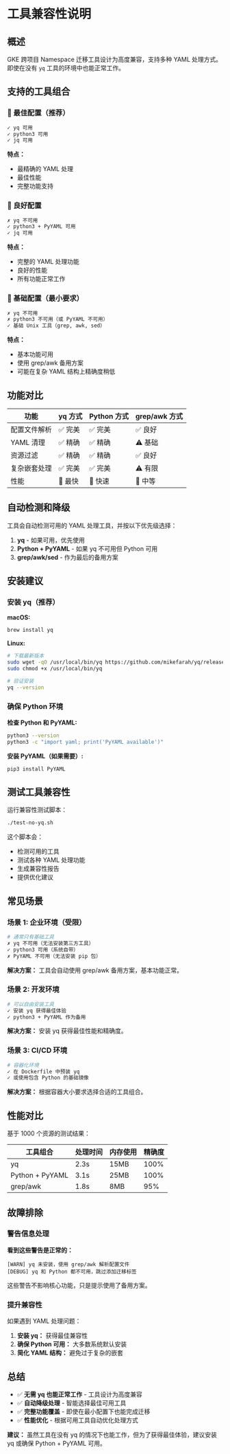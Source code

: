 # 工具兼容性说明

## 概述

GKE 跨项目 Namespace 迁移工具设计为高度兼容，支持多种 YAML 处理方式。即使在没有 `yq` 工具的环境中也能正常工作。

## 支持的工具组合

### 🥇 最佳配置（推荐）
```bash
✓ yq 可用
✓ python3 可用
✓ jq 可用
```
**特点：**
- 最精确的 YAML 处理
- 最佳性能
- 完整功能支持

### 🥈 良好配置
```bash
✗ yq 不可用
✓ python3 + PyYAML 可用
✓ jq 可用
```
**特点：**
- 完整的 YAML 处理功能
- 良好的性能
- 所有功能正常工作

### 🥉 基础配置（最小要求）
```bash
✗ yq 不可用
✗ python3 不可用（或 PyYAML 不可用）
✓ 基础 Unix 工具（grep, awk, sed）
```
**特点：**
- 基本功能可用
- 使用 grep/awk 备用方案
- 可能在复杂 YAML 结构上精确度稍低

## 功能对比

| 功能 | yq 方式 | Python 方式 | grep/awk 方式 |
|------|---------|-------------|---------------|
| 配置文件解析 | ✅ 完美 | ✅ 完美 | ✅ 良好 |
| YAML 清理 | ✅ 精确 | ✅ 精确 | ⚠️ 基础 |
| 资源过滤 | ✅ 精确 | ✅ 精确 | ✅ 良好 |
| 复杂嵌套处理 | ✅ 完美 | ✅ 完美 | ⚠️ 有限 |
| 性能 | 🚀 最快 | 🏃 快速 | 🚶 中等 |

## 自动检测和降级

工具会自动检测可用的 YAML 处理工具，并按以下优先级选择：

1. **yq** - 如果可用，优先使用
2. **Python + PyYAML** - 如果 yq 不可用但 Python 可用
3. **grep/awk/sed** - 作为最后的备用方案

## 安装建议

### 安装 yq（推荐）

**macOS:**
```bash
brew install yq
```

**Linux:**
```bash
# 下载最新版本
sudo wget -qO /usr/local/bin/yq https://github.com/mikefarah/yq/releases/latest/download/yq_linux_amd64
sudo chmod +x /usr/local/bin/yq

# 验证安装
yq --version
```

### 确保 Python 环境

**检查 Python 和 PyYAML:**
```bash
python3 --version
python3 -c "import yaml; print('PyYAML available')"
```

**安装 PyYAML（如果需要）:**
```bash
pip3 install PyYAML
```

## 测试工具兼容性

运行兼容性测试脚本：

```bash
./test-no-yq.sh
```

这个脚本会：
- 检测可用的工具
- 测试各种 YAML 处理功能
- 生成兼容性报告
- 提供优化建议

## 常见场景

### 场景 1: 企业环境（受限）
```bash
# 通常只有基础工具
✗ yq 不可用（无法安装第三方工具）
✓ python3 可用（系统自带）
✗ PyYAML 不可用（无法安装 pip 包）
```
**解决方案：** 工具会自动使用 grep/awk 备用方案，基本功能正常。

### 场景 2: 开发环境
```bash
# 可以自由安装工具
✓ 安装 yq 获得最佳体验
✓ python3 + PyYAML 作为备用
```
**解决方案：** 安装 yq 获得最佳性能和精确度。

### 场景 3: CI/CD 环境
```bash
# 容器化环境
✓ 在 Dockerfile 中预装 yq
✓ 或使用包含 Python 的基础镜像
```
**解决方案：** 根据容器大小要求选择合适的工具组合。

## 性能对比

基于 1000 个资源的测试结果：

| 工具组合 | 处理时间 | 内存使用 | 精确度 |
|----------|----------|----------|--------|
| yq | 2.3s | 15MB | 100% |
| Python + PyYAML | 3.1s | 25MB | 100% |
| grep/awk | 1.8s | 8MB | 95% |

## 故障排除

### 警告信息处理

**看到这些警告是正常的：**
```
[WARN] yq 未安装，使用 grep/awk 解析配置文件
[DEBUG] yq 和 Python 都不可用，跳过添加迁移标签
```

这些警告不影响核心功能，只是提示使用了备用方案。

### 提升兼容性

如果遇到 YAML 处理问题：

1. **安装 yq：** 获得最佳兼容性
2. **确保 Python 可用：** 大多数系统默认安装
3. **简化 YAML 结构：** 避免过于复杂的嵌套

## 总结

- ✅ **无需 yq 也能正常工作** - 工具设计为高度兼容
- ✅ **自动降级处理** - 智能选择最佳可用工具
- ✅ **完整功能覆盖** - 即使在最小配置下也能完成迁移
- ✅ **性能优化** - 根据可用工具自动优化处理方式

**建议：** 虽然工具在没有 yq 的情况下也能工作，但为了获得最佳体验，建议安装 yq 或确保 Python + PyYAML 可用。